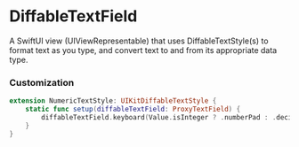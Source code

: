 # DiffableTextField

A SwiftUI view (UIViewRepresentable) that uses DiffableTextStyle(s) to format text as you type, and convert text to and from its appropriate data type.

### Customization

```swift
extension NumericTextStyle: UIKitDiffableTextStyle {    
    static func setup(diffableTextField: ProxyTextField) {
        diffableTextField.keyboard(Value.isInteger ? .numberPad : .decimalPad)
    }
}
```

